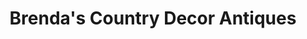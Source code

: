 ---
title: "Brenda's Country Decor Antiques"
url: /bloomsburg/brendas-country-decor-antiques/
shop: antiques
---